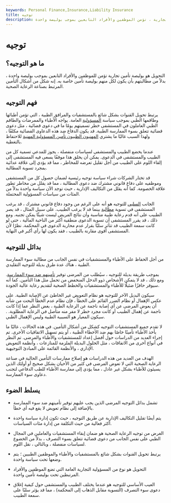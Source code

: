 ```yaml
---
keywords: Personal Finance,Insurance,Liability Insurance
title: توجيه
description: التحويل هو بوليصة تأمين تجارية ، تؤمن الموظفين والأفراد التابعين بموجب بوليصة واحدة.
---
```


# توجيه
## ما هو التوجيه؟

التحويل هو بوليصة تأمين تجارية تؤمن للموظفين والأفراد التابعين بموجب بوليصة واحدة ، بدلاً من مطالبتهم بأن يكون لكل منهم بوليصة تأمين خاصة به. إنه شكل من أشكال التأمين المرتبط بصناعة الرعاية الصحية.

## فهم التوجيه

يرتبط تحويل القنوات بشكل شائع بالمستشفيات والمرافق الطبية ، التي تؤمن أطبائها وطاقمها الطبي بموجب سياسة [المسؤولية](/commercial-general-liability-cgl) العامة. يواجه الأطباء والممرضات والطاقم الطبي العاملون في المستشفى خطر تسميتهم يومًا ما في دعوى قضائية ، مثل دعوى قضائية تتعلق بسوء الممارسة الطبية. قد يكون الدفاع ضد هذه الدعاوى القضائية مكلفًا ، ولهذا السبب غالبًا ما يشتري [المهنيون الطبيون تأمين المسؤولية المهنية](/professional-liability-insurance) للاحتفاظ بالتغطية.

عندما يخضع الطبيب والمستشفى لسياسات منفصلة ، يجوز للمدعي تسمية كل من الطبيب والمستشفى في الدعوى. يمكن أن يخلق هذا موقفًا يسعى فيه المستشفى إلى إلقاء اللوم على الطبيب من أجل تقليل تعرضه للمخاطر ، مما قد يؤدي إلى علاقة عدائية بمجرد تسوية المطالبة.

قد تختار الشركات شراء سياسة توجيه رئيسية لضمان حصول كل من المستشفى وموظفيه على دفاع قانوني مشترك ضد دعوى المطالبة ، مما قد يقلل من مخاطر تطور علاقة الخصومة. كما أنه يقلل من التكاليف الإدارية ، حيث توجد الآن سياسة واحدة بدلاً من المئات من سياسات المسؤولية المحتملة.

الجانب [السلبي](/downside) للتوجيه هو أنه على الرغم من وجود دفاع قانوني مشترك ، قد يرغب المستشفى في تسوية [مطالبة](/insurance_claim) بينما قد لا يرغب الطبيب. على سبيل المثال ، قد يصر الطبيب على أنه قدم رعاية طبية مناسبة وأن نتائج المريض ليست شيئًا يمكن تجنبه. ومع ذلك ، قد يقرر المستشفى أن تسوية الدعوى منطقية أكثر من الناحية المالية ، حتى لو كانت سمعة الطبيب قد تتأثر سلبًا بقرار عدم محاربة الدعوى في المحكمة. نظرًا لأن المستشفى أقوى مقارنة بالطبيب ، فقد يكون لها رأي أكبر في النهاية.

## بدائل للتوجيه

من أجل الحفاظ على الأطباء والمستشفيات في نفس الجانب من مطالبة سوء الممارسة الطبية ، هناك عدة طرق بديلة للتوجيه التقليدي.

بموجب طريقة بديلة للتوجيه ، سيُطلب من المرضى توفير [تأمينهم ضد سوء الممارسة](/malpractice-insurance). ومع ذلك ، قد لا يتمكن الأشخاص ذوو الدخل المنخفض من تحمل مثل هذا التأمين. كما أنه سيوفر حافزًا ضئيلًا للأطباء والمستشفيات والخطط الصحية لتقديم رعاية عالية الجودة.

سيكون البديل الآخر للتوجيه هو نظام التعويض غير الخاطئ عن الإصابة الطبية. على عكس الإهمال أو نظام الضرر القائم على الخطأ ، فإن نظام عدم الخطأ البحت من شأنه أن يعوض المرضى عن أي إصابة ناجمة عن الرعاية الطبية ، بغض النظر عما إذا كانت ناجمة عن إهمال الطبيب أو كانت مجرد خطر لا مفر منه متأصل في الرعاية المطلوبة. . سيكون المعيار هو السببية الطبية وليس الإهمال الطبي.

لا تقدم جميع المستشفيات التوجيه كشكل من أشكال التأمين. في هذه الحالات ، غالبًا ما يأخذ الأطباء تأمينًا خاصًا بهم ضد الأخطاء الطبية ، أو يتم تسهيل الاتفاقيات الأخرى. تم إجراء العديد من الدراسات حول أفضل إعداد للمستشفيات والأطباء والمرضى. تم النظر في أنواع أخرى من الاتفاقات ، مثل الحلول البديلة الملزمة للمنازعات ، وأنظمة التعويض الإداري ، والأنظمة القائمة على المبادئ التوجيهية.

الهدف من العديد من هذه الدراسات هو إصلاح ممارسات التأمين الحالية في صناعة الرعاية الصحية التي لا تعوض المرضى في كثير من الأحيان بشكل صحيح أو أولئك الذين يسيئون للأطباء بشكل غير عادل ، مما يؤدي إلى ممارسة الأطباء للطب الدفاعي لتجنب دعاوى سوء الممارسة.

## يسلط الضوء

- تشمل بدائل التوجيه المرضى الذين يجب عليهم توفير تأمينهم ضد سوء الممارسة بالإضافة إلى نظام تعويض لا يقع فيه أي خطأ.

- يتم أيضًا تقليل التكاليف الإدارية عن طريق التوجيه ، حيث تكون إدارة سياسة واحدة أكثر فعالية من حيث التكلفة من إدارة مئات السياسات.

- الغرض من توجيه الرعاية الصحية هو ضمان إبقاء المستشفيات والعاملين في المجال الطبي على نفس الجانب من دعوى قضائية تتعلق بسوء التصرف ، بدلاً من الخضوع لسياسات منفصلة ، وبالتالي ، نقل اللوم.

- يرتبط تحويل القنوات بشكل شائع بالمستشفيات والأطباء والموظفين الطبيين ؛ يتم وضعها تحت سياسة واحدة.

- التحويل هو نوع من المسؤولية التجارية العامة التي تضع الموظفين والأفراد المرتبطين تحت بوليصة تأمين واحدة.

- العيب الأساسي للتوجيه هو عندما يختلف الطبيب والمستشفى حول كيفية إغلاق دعوى سوء التصرف (التسوية مقابل الذهاب إلى المحكمة) ، مما قد يؤثر سلبًا على سمعة الطبيب.

